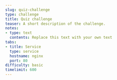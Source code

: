 ```yaml
---
slug: quiz-challenge
type: challenge
title: Quiz challenge
teaser: A short description of the challenge.
notes:
- type: text
  contents: Replace this text with your own text
tabs:
- title: Service
  type: service
  hostname: nginx
  port: 80
difficulty: basic
timelimit: 600
---
```


